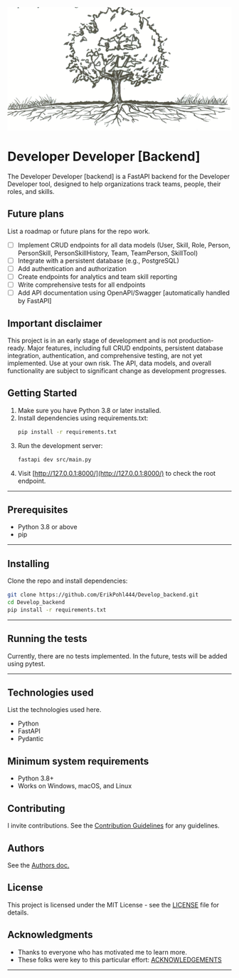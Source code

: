 ![Growth](./treeroots.png)


# Developer Developer [Backend]

The Developer Developer [backend] is a FastAPI backend for the Developer Developer tool, designed to help organizations track teams, people, their roles, and skills.

## Future plans

List a roadmap or future plans for the repo work.

- [ ] Implement CRUD endpoints for all data models (User, Skill, Role, Person, PersonSkill, PersonSkillHistory, Team, TeamPerson, SkillTool)
- [ ] Integrate with a persistent database (e.g., PostgreSQL)
- [ ] Add authentication and authorization
- [ ] Create endpoints for analytics and team skill reporting
- [ ] Write comprehensive tests for all endpoints
- [ ] Add API documentation using OpenAPI/Swagger [automatically handled by FastAPI]

## Important disclaimer

This project is in an early stage of development and is not production-ready. Major features, including full CRUD endpoints, persistent database integration, authentication, and comprehensive testing, are not yet implemented. Use at your own risk. The API, data models, and overall functionality are subject to significant change as development progresses.

## Getting Started

1. Make sure you have Python 3.8 or later installed.
2. Install dependencies using requirements.txt:
    ```bash
    pip install -r requirements.txt
    ```
3. Run the development server:
    ```bash
    fastapi dev src/main.py
    ```
4. Visit [http://127.0.0.1:8000/](http://127.0.0.1:8000/) to check the root endpoint.


---

## Prerequisites

- Python 3.8 or above
- pip

---
## Installing

Clone the repo and install dependencies:

```bash
git clone https://github.com/ErikPohl444/Develop_backend.git
cd Develop_backend
pip install -r requirements.txt
```
---
## Running the tests

Currently, there are no tests implemented. In the future, tests will be added using pytest.

---
## Technologies used

List the technologies used here.

- Python
- FastAPI
- Pydantic

## Minimum system requirements

- Python 3.8+
- Works on Windows, macOS, and Linux

## Contributing

I invite contributions.  See the [Contribution Guidelines](CONTRIBUTING.md) for any guidelines.

## Authors

See the [Authors doc.](AUTHORS.md)

## License

This project is licensed under the MIT License - see the [LICENSE](LICENSE) file for details.

## Acknowledgments

* Thanks to everyone who has motivated me to learn more.
* These folks were key to this particular effort: [ACKNOWLEDGEMENTS](ACKNOWLEDGEMENTS.md)

---